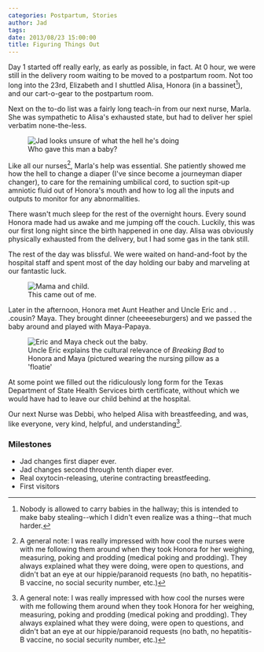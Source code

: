```yaml
---
categories: Postpartum, Stories
author: Jad
tags:
date: 2013/08/23 15:00:00
title: Figuring Things Out
---
```

Day 1 started off really early, as early as possible, in fact.  At 0 hour, we were still in the delivery room waiting to be moved to a postpartum room.  Not too long into the 23rd, Elizabeth and I shuttled Alisa, Honora (in a bassinet[^1]), and our cart-o-gear to the postpartum room. 

Next on the to-do list was a fairly long teach-in from our next nurse, Marla.  She was sympathetic to Alisa's exhausted state, but had to deliver her spiel verbatim none-the-less.  

<figure>
<img src="/img/2013/08/23/img_1453_1_medium.jpg" alt="Jad looks unsure of what 
the hell he's doing" />
<figcaption>Who gave this man a baby?</figcaption>
</figure>

Like all our nurses[^2], Marla's help was essential.  She patiently showed me how the hell to change a diaper (I've since become a journeyman diaper changer), to care for the remaining umbilical cord, to suction spit-up amniotic fluid out of Honora's mouth and how to log all the inputs and outputs to monitor for any abnormalities.

There wasn't much sleep for the rest of the overnight hours.  Every sound Honora made had us awake and me jumping off the couch.  Luckily, this was our first long night since the birth happened in one day.  Alisa was obviously physically exhausted from the delivery, but I had some gas in the tank still.

The rest of the day was blissful.  We were waited on hand-and-foot by the hospital staff and spent most of the day holding our baby and marveling at our fantastic luck.

<figure>
<img src="/img/2013/08/23/img_1562_medium.jpg" alt="Mama and child." />
<figcaption>This came out of me.</figcaption>
</figure>

Later in the afternoon, Honora met Aunt Heather and Uncle Eric and . . .cousin? Maya.  They brought dinner (cheeeeseburgers) and we passed the baby around and played with Maya-Papaya.

<figure class="floatright">
<img src="/img/2013/08/23/img_1473_1_medium.jpg" alt="Eric and Maya check out the baby." />
<figcaption class="width450">Uncle Eric explains the cultural relevance of <em>Breaking Bad</em> to Honora and Maya (pictured wearing the nursing pillow as a 'floatie'</figcaption>
</figure>

At some point we filled out the ridiculously long form for the Texas Department of State Health Services birth certificate, without which we would have had to leave our child behind at the hospital. 

Our next Nurse was Debbi, who helped Alisa with breastfeeding, and was, like everyone, very kind, helpful, and understanding[^2].

[^1]: Nobody is allowed to carry babies in the hallway; this is intended to make baby stealing--which I didn't even realize was a thing--that much harder.

[^2]: A general note: I was really impressed with how cool the nurses were with me following them around when they took Honora for her weighing, measuring, poking and prodding (medical poking and prodding).  They always explained what they were doing, were open to questions, and didn't bat an eye at our hippie/paranoid requests (no bath, no hepatitis-B vaccine, no social security number, etc.)


### Milestones
* Jad changes first diaper ever.
* Jad changes second through tenth diaper ever.
* Real oxytocin-releasing, uterine contracting breastfeeding.
* First visitors